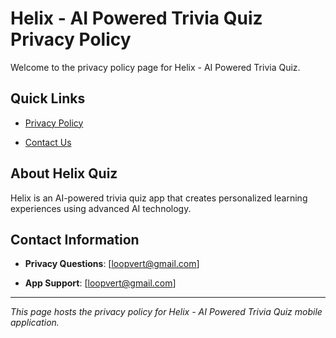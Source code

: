 # Helix - AI Powered Trivia Quiz Privacy Policy

  

Welcome to the privacy policy page for Helix - AI Powered Trivia Quiz.

  

## Quick Links

- [Privacy Policy](index.md)

- [Contact Us](#contact)

  

## About Helix Quiz

Helix is an AI-powered trivia quiz app that creates personalized learning experiences using advanced AI technology.

  

## Contact Information

- **Privacy Questions**: [loopvert@gmail.com]

- **App Support**: [loopvert@gmail.com]


  

---

*This page hosts the privacy policy for Helix - AI Powered Trivia Quiz mobile application.*

```
